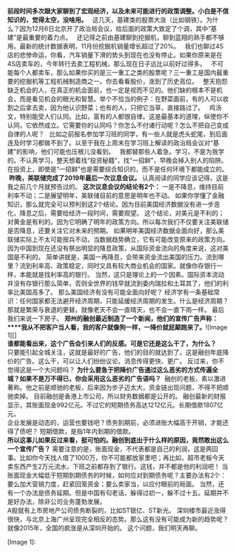   
**前段时间多次跟大家聊到了宏观经济，以及未来可能进行的政策调整。小白是不信知识的，觉得太空，没啥用。**
 
这几天，基建类的股票大涨（比如钢铁）。为什么？因为12月6日北京开了政治局会议，给后面的政策大致定了个调，其中“基建”是最重要的着力点。
 
还记得之前由基建聊到挖掘机，聊到蓝翔的熟手都不够用。最新的统计数据表明，11月份挖掘机销量增长超过了20%。
 
我们也聊过4S店的悲惨命运，你看，汽车销量下滑的势头到现在也没有停止。如果你原来是在4S店卖车的，今年转行去卖工程机械，那么现在日子远比以前好过得多。
 
不可能每个人都卖车，那么如果你买的是三一重工之类的股票呢？三一重工是国内最重要的挖掘机等工程机械制造商之一。你去看看股价，涨到了历史高位。
 
整天抱怨缺乏机会的人，在真正的机会面前，也一定是视而不见的。他们缺的根本不是机会，而是看见机会的眼光和智慧。举个不恰当的例子：在野菜面前，有的人可以收割之后拿去卖，因为他认识野菜；也有的人，只把它当草，直接路过了。
 
鸡汤文，特别能受人们认同。比如，富有的人都很自律。这是最基本的道理，纵使你不认同，它依然成立。它需要你的认同吗？你怎么不付诸行动呢？怎么不把自己变成自律的人呢？
 
比如之前报名参加学习班的同学，有一些人就是虎头蛇尾，到后面连及时学习都做不到了。以至于我在上周末在学习班上解读的政治局会议对“基建”的影响，他们可能也压根儿没看到。
 
我都替那些人着急。学习，不是为我学的。不认真学习，整天想着找“投资秘籍”，找“一招鲜”，早晚会掉入别人的陷阱。在投资上，即使是“一招鲜”也是需要综合知识的，而不是任何环境下都能成立的。
 **昨晚，美联储完成了2019年最后一次议息会议。** 认真阅读的同学应该记得，这是我之前几个月就预告过的。 **这次议息会议的结论有2个：** 一是不降息，维持目前利率不动；二是展望明年，美联储目前的意思是明年也不动。 如果你学懂了金融知识，那么就完全可以预判到这2个结论。因为目前美国经济数据没有进一步恶化，降息之后，需要给经济一段时间，需要观望。 这个结论，对美元是不利的；对黄金是有利的。因为它明确了明年的政策方向。所以每次我们不仅要关注美联储是否降息，还要关注它对未来的预期。 如果明年美国经济数据全面向好，那么美联储实际上不太可能按兵不动，当数据趋势确立，它有可能改变原来的政策方向。因为中国到现在还没有祭出明显的降息政策，从国际资金流向的角度来说，这对美国是不利的。 简单讲就是，美国一再降息，会带来资金流出美国的压力。流到哪里？流到利率高、政策稳定，同时又具有较大商业机会的国家。就像你存银行一样，本能就是找利率高的银行。 当然，这只是理论上的一个因素。国际资本流动并没有存银行那么简单，否则全世界的钱早就流到委内瑞拉和土耳其了，他们的利率比美国高多了。 那么美国经济有没有可能全面向好呢？ 经济学有一条基础常识：任何国家都无法避开经济周期，只能延缓经济周期的发生。什么是经济周期？那就是繁荣与衰退的更替。就像老天不会一直晴天，也不会一直下雨一样。 最后我们来说一下房子。 **郑州的融创最近制造了一个新闻，他们的宣传广告声称：****我从不把客户当人看，我的客户就像狗一样，一降价就屁颠跑来了。**![Image 1][]    
**谁都能看出来，这个广告会引来人们的反感。可是它还是这么干了，为什么？**    
只要能引起全城关注，这就是最好的广告，他们的目的就达到了。这是融创年底降价的广告。这么干，可以让人们纷纷议论，消息传得更快、更广。 反过来，你不觉得这是一个大问题吗？ **为什么要急于把降价广告通过这么恶劣的方式传遍全城？如果不是万不得已，你会采用这么恶劣的广告语吗？**  融创的老板，素以激进著称。他之前是顺驰的老板，后来因为步子迈太大，资金链出现问题，不得不把顺驰卖掉。 目前融创是香港上市公司，所以财务数据都是公开的。 融创最新的财报显示，其账面现金992亿元。不过它的短期债务高达1212亿元。长期借款1807亿元。  
企业发展是动态的，运营也要钱吧？债务到期前，必须进账大幅高于开销，才能还得了债吧？ 短期借款，是指1年内到期的借款。  
**所以这事儿如果反过来看，挺可怕的。融创到底出于什么样的原因，竟然敢出这么一个宣传广告？** 需要注意的是，账面现金，不代表都是自己的利润，这是两回事。比如你今天找人借了1000万，你不可能都放家里吧；再比如，超市老板今天卖东西产生2万元流水，下班之前都存到了银行。这钱，并不都是他的利润吧！ 当账面现金大幅低于短期到期债务的时候，如何应对到期债务呢？主要办法有2个：要么加大营销力度，赶紧回笼资金；要么卖家当，以应付眼前的局面。 当然，还有一个办法是债务延期。但是中国有句老话，躲得过初一，躲不过十五。延期并不是好办法，除非公司业务蓬勃发展。  
A股就有上市房地产公司债务断裂的，比如ST银亿、ST新光。 深圳楼市最近涨得很快，与北京上海广州呈现完全相反的态势。那么这有没有可能成为新的趋势呢？就像2015年，全国的疯涨是从深圳开始的。 这个问题，我们明天再聊。

[Image 1]: 